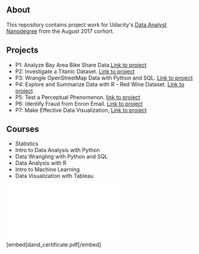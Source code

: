 ## About
This repository contains project work for Udacity's [Data Analyst Nanodegree](https://www.udacity.com/course/data-analyst-nanodegree--nd002) from the August 2017 corhort.

## Projects
* P1: Analyze Bay Area Bike Share Data.[Link to project](https://nbviewer.jupyter.org/github/alexmathew95/DAND-BayAreaBikeShare/blob/master/Bay_Area_Bike_Share_Analysis.ipynb)
* P2: Investigate a Titanic Dataset. [Link to project](https://nbviewer.jupyter.org/github/alexmathew95/Data-Analyst-Nanodegree/blob/master/Project%202%20-%20Investigate%20a%20Dataset/%20%20TitanicInvestigation.ipynb)
* P3: Wrangle OpenStreetMap Data with Python and SQL. [Link to project](https://github.com/alexmathew95/Data-Analyst-Nanodegree/blob/master/Project%203%20-%20Wrangle%20OpenStreet%20Map%20Data/Report.pdf)
* P4: Explore and Summarize Data with R - Red Wine Dataset. [Link to project](https://github.com/alexmathew95/Data-Analyst-Nanodegree/blob/master/Project%204%20-%20Explore%20and%20Summarise%20Data/Proj4-EDA-Alex.Rmd)
* P5: Test a Perceptual Phenomenon. [link to project](https://github.com/alexmathew95/Data-Analyst-Nanodegree/blob/master/Project%205%20-%20Test%20a%20perceptual%20phenomenon/stroop.rmd)
* P6: Identify Fraud from Enron Email. [Link to project](https://github.com/alexmathew95/Data-Analyst-Nanodegree/blob/master/Project%206%20-%20Identify%20Fraud%20from%20Enron%20Mail/DAND%20PROJECT.pdf)
* P7: Make Effective Data Visualization, [Link to project](https://public.tableau.com/profile/alex5543#!/vizhome/TitanicFinal_4/TitanicStory)

## Courses
* Statistics
* Intro to Data Analysis with Python
* Data Wrangling with Python and SQL
* Data Analysis with R
* Intro to Machine Learning
* Data Visualization with Tableau

![Udacity Data Analyst Nanodegree certificate](dand_certificate.pdf)
[embed]dand_certificate.pdf[/embed]
